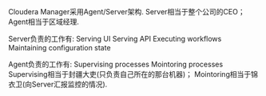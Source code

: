 Cloudera Manager采用Agent/Server架构. Server相当于整个公司的CEO；Agent相当于区域经理.

Server负责的工作有:
Serving UI
Serving API
Executing workflows
Maintaining configuration state

Agent负责的工作有:
Supervising processes
Mointoring processes
Supervising相当于封疆大吏(只负责自己所在的那台机器)；
Mointoring相当于锦衣卫(向Server汇报监控的情况).

